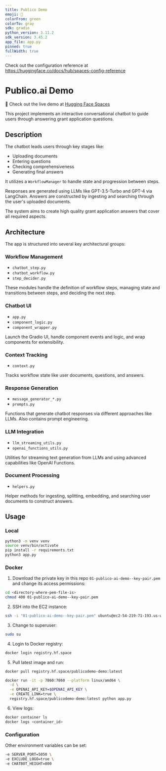 ```yaml
---
title: Publico Demo
emoji: 🚀
colorFrom: green
colorTo: gray
sdk: gradio
python_version: 3.11.2
sdk_version: 3.45.2
app_file: app.py
pinned: true
fullWidth: true
---
```


Check out the configuration reference at https://huggingface.co/docs/hub/spaces-config-reference

# Publico.ai Demo

🚀 Check out the live demo at [Hugging Face Spaces](https://huggingface.co/spaces/PublicoDemo/Demo)

This project implements an interactive conversational chatbot to guide users through answering grant application questions.

## Description

The chatbot leads users through key stages like:

- Uploading documents
- Entering questions
- Checking comprehensiveness
- Generating final answers

It utilizes a `WorkflowManager` to handle state and progression between steps.

Responses are generated using LLMs like GPT-3.5-Turbo and GPT-4 via LangChain. Answers are constructed by ingesting and searching through the user's uploaded documents.

The system aims to create high quality grant application answers that cover all required aspects.

## Architecture

The app is structured into several key architectural groups:

### Workflow Management

- `chatbot_step.py`
- `chatbot_workflow.py`
- `step_decider.py`

These modules handle the definition of workflow steps, managing state and transitions between steps, and deciding the next step.

### Chatbot UI

- `app.py`
- `component_logic.py`
- `component_wrapper.py`

Launch the Gradio UI, handle component events and logic, and wrap components for extensibility.

### Context Tracking

- `context.py`

Tracks workflow state like user documents, questions, and answers.

### Response Generation

- `message_generator_*.py`
- `prompts.py`

Functions that generate chatbot responses via different approaches like LLMs. Also contains prompt engineering.

### LLM Integration

- `llm_streaming_utils.py`
- `openai_functions_utils.py`

Utilities for streaming text generation from LLMs and using advanced capabilities like OpenAI Functions.

### Document Processing

- `helpers.py`

Helper methods for ingesting, splitting, embedding, and searching user documents to construct answers.


## Usage

### Local

```bash
python3 -m venv venv
source venv/bin/activate
pip install -r requirements.txt
python3 app.py
```

### Docker

1. Download the private key in this repo `01-publico-ai-demo--key-pair.pem` and change its access permissions:

```bash
cd <directory-where-pem-file-is>
chmod 400 01-publico-ai-demo--key-pair.pem
```

2. SSH into the EC2 instance:

```bash
ssh -i "01-publico-ai-demo--key-pair.pem" ubuntu@ec2-54-219-71-193.us-west-1.compute.amazonaws.com
```

3. Change to superuser:
```bash
sudo su
```

4. Login to Docker registry:

```bash
docker login registry.hf.space
```

5. Pull latest image and run:

```bash
docker pull registry.hf.space/publicodemo-demo:latest

docker run -it -p 7860:7860 --platform linux/amd64 \
  -d \
  -e OPENAI_API_KEY=$OPENAI_API_KEY \
  -e CREATE_LINK=true \
  registry.hf.space/publicodemo-demo:latest python app.py
```

6. View logs:

```bash
docker container ls
docker logs <container_id>
```

### Configuration

Other environment variables can be set:

```bash
-e SERVER_PORT=5050 \
-e EXCLUDE_LOGO=true \
-e CHATBOT_HEIGHT=800
```
